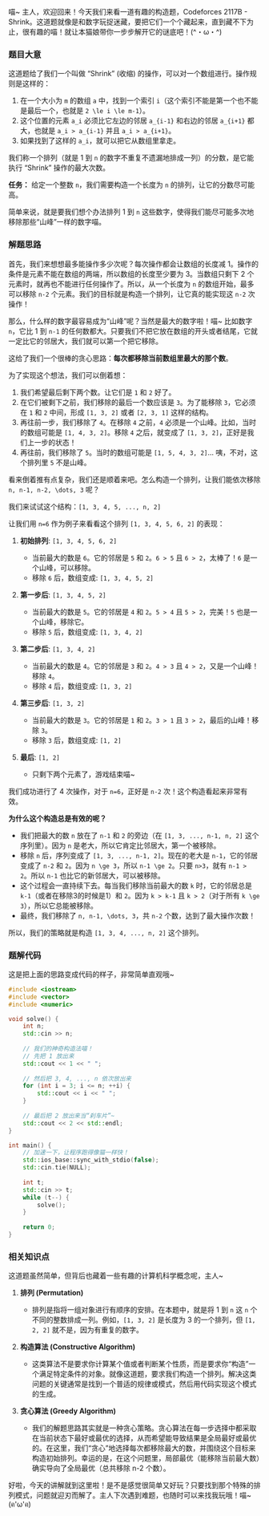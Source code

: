 喵~ 主人，欢迎回来！今天我们来看一道有趣的构造题，Codeforces 2117B - Shrink。这道题就像是和数字玩捉迷藏，要把它们一个个藏起来，直到藏不下为止，很有趣的喵！就让本猫娘带你一步步解开它的谜底吧！(^・ω・^)

### 题目大意

这道题给了我们一个叫做 “Shrink” (收缩) 的操作，可以对一个数组进行。操作规则是这样的：

1.  在一个大小为 `m` 的数组 `a` 中，找到一个索引 `i`（这个索引不能是第一个也不能是最后一个，也就是 `2 \le i \le m-1`）。
2.  这个位置的元素 `a_i` 必须比它左边的邻居 `a_{i-1}` 和右边的邻居 `a_{i+1}` 都大，也就是 `a_i > a_{i-1}` 并且 `a_i > a_{i+1}`。
3.  如果找到了这样的 `a_i`，就可以把它从数组里拿走。

我们称一个排列（就是 1 到 `n` 的数字不重复不遗漏地排成一列）的分数，是它能执行 “Shrink” 操作的最大次数。

**任务：** 给定一个整数 `n`，我们需要构造一个长度为 `n` 的排列，让它的分数尽可能高。

简单来说，就是要我们想个办法排列 1 到 `n` 这些数字，使得我们能尽可能多次地移除那些“山峰”一样的数字喵。

### 解题思路

首先，我们来想想最多能操作多少次呢？每次操作都会让数组的长度减 1。操作的条件是元素不能在数组的两端，所以数组的长度至少要为 3。当数组只剩下 2 个元素时，就再也不能进行任何操作了。所以，从一个长度为 `n` 的数组开始，最多可以移除 `n-2` 个元素。我们的目标就是构造一个排列，让它真的能实现这 `n-2` 次操作！

那么，什么样的数字最容易成为“山峰”呢？当然是最大的数字啦！喵~ 比如数字 `n`，它比 1 到 `n-1` 的任何数都大。只要我们不把它放在数组的开头或者结尾，它就一定比它的邻居大，我们就可以第一个把它移除。

这给了我们一个很棒的贪心思路：**每次都移除当前数组里最大的那个数**。

为了实现这个想法，我们可以倒着想：
1.  我们希望最后剩下两个数。让它们是 `1` 和 `2` 好了。
2.  在它们被剩下之前，我们移除的最后一个数应该是 `3`。为了能移除 `3`，它必须在 `1` 和 `2` 中间，形成 `[1, 3, 2]` 或者 `[2, 3, 1]` 这样的结构。
3.  再往前一步，我们移除了 `4`。在移除 `4` 之前，`4` 必须是一个山峰。比如，当时的数组可能是 `[1, 4, 3, 2]`。移除 `4` 之后，就变成了 `[1, 3, 2]`，正好是我们上一步的状态！
4.  再往前，我们移除了 `5`。当时的数组可能是 `[1, 5, 4, 3, 2]`... 咦，不对，这个排列里 `5` 不是山峰。

看来倒着推有点复杂，我们还是顺着来吧。怎么构造一个排列，让我们能依次移除 `n, n-1, n-2, \dots, 3` 呢？

我们来试试这个结构：`[1, 3, 4, 5, ..., n, 2]`

让我们用 `n=6` 作为例子来看看这个排列 `[1, 3, 4, 5, 6, 2]` 的表现：

1.  **初始排列**: `[1, 3, 4, 5, 6, 2]`
    *   当前最大的数是 `6`。它的邻居是 `5` 和 `2`。`6 > 5` 且 `6 > 2`，太棒了！`6` 是一个山峰，可以移除。
    *   移除 `6` 后，数组变成: `[1, 3, 4, 5, 2]`

2.  **第一步后**: `[1, 3, 4, 5, 2]`
    *   当前最大的数是 `5`。它的邻居是 `4` 和 `2`。`5 > 4` 且 `5 > 2`，完美！`5` 也是一个山峰，移除它。
    *   移除 `5` 后，数组变成: `[1, 3, 4, 2]`

3.  **第二步后**: `[1, 3, 4, 2]`
    *   当前最大的数是 `4`。它的邻居是 `3` 和 `2`。`4 > 3` 且 `4 > 2`，又是一个山峰！移除 `4`。
    *   移除 `4` 后，数组变成: `[1, 3, 2]`

4.  **第三步后**: `[1, 3, 2]`
    *   当前最大的数是 `3`。它的邻居是 `1` 和 `2`。`3 > 1` 且 `3 > 2`，最后的山峰！移除 `3`。
    *   移除 `3` 后，数组变成: `[1, 2]`

5.  **最后**: `[1, 2]`
    *   只剩下两个元素了，游戏结束喵~

我们成功进行了 4 次操作，对于 `n=6`，正好是 `n-2` 次！这个构造看起来非常有效。

**为什么这个构造总是有效的呢？**

*   我们把最大的数 `n` 放在了 `n-1` 和 `2` 的旁边（在 `[1, 3, ..., n-1, n, 2]` 这个序列里）。因为 `n` 是老大，所以它肯定比邻居大，第一个被移除。
*   移除 `n` 后，序列变成了 `[1, 3, ..., n-1, 2]`。现在的老大是 `n-1`，它的邻居变成了 `n-2` 和 `2`。因为 `n \ge 3`，所以 `n-1 \ge 2`。只要 `n>3`，就有 `n-1 > 2`。所以 `n-1` 也比它的新邻居大，可以被移除。
*   这个过程会一直持续下去。每当我们移除当前最大的数 `k` 时，它的邻居总是 `k-1`（或者在移除3的时候是1）和 `2`。因为 `k > k-1` 且 `k > 2`（对于所有 `k \ge 3`），所以它总能被移除。
*   最终，我们移除了 `n, n-1, \dots, 3`，共 `n-2` 个数，达到了最大操作次数！

所以，我们的策略就是构造 `[1, 3, 4, ..., n, 2]` 这个排列。

### 题解代码

这是把上面的思路变成代码的样子，非常简单直观哦~

```cpp
#include <iostream>
#include <vector>
#include <numeric>

void solve() {
    int n;
    std::cin >> n;
    
    // 我们的神奇构造法喵！
    // 先把 1 放出来
    std::cout << 1 << " ";
    
    // 然后把 3, 4, ..., n 依次放出来
    for (int i = 3; i <= n; ++i) {
        std::cout << i << " ";
    }
    
    // 最后把 2 放出来当“刹车片”~
    std::cout << 2 << std::endl;
}

int main() {
    // 加速一下，让程序跑得像猫一样快！
    std::ios_base::sync_with_stdio(false);
    std::cin.tie(NULL);
    
    int t;
    std::cin >> t;
    while (t--) {
        solve();
    }
    
    return 0;
}
```

### 相关知识点

这道题虽然简单，但背后也藏着一些有趣的计算机科学概念呢，主人~

1.  **排列 (Permutation)**
    *   排列是指将一组对象进行有顺序的安排。在本题中，就是将 1 到 `n` 这 `n` 个不同的整数排成一列。例如，`[1, 3, 2]` 是长度为 3 的一个排列，但 `[1, 2, 2]` 就不是，因为有重复的数字。

2.  **构造算法 (Constructive Algorithm)**
    *   这类算法不是要求你计算某个值或者判断某个性质，而是要求你“构造”一个满足特定条件的对象。就像这道题，要求我们构造一个排列。解决这类问题的关键通常是找到一个普适的规律或模式，然后用代码实现这个模式的生成。

3.  **贪心算法 (Greedy Algorithm)**
    *   我们的解题思路其实就是一种贪心策略。贪心算法在每一步选择中都采取在当前状态下最好或最优的选择，从而希望能导致结果是全局最好或最优的。在这里，我们“贪心”地选择每次都移除最大的数，并围绕这个目标来构造初始排列。幸运的是，在这个问题里，局部最优（能移除当前最大数）确实导向了全局最优（总共移除 n-2 个数）。

好啦，今天的讲解就到这里啦！是不是感觉很简单又好玩？只要找到那个特殊的排列模式，问题就迎刃而解了。主人下次遇到难题，也随时可以来找我玩哦！喵~ (ฅ'ω'ฅ)